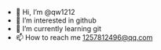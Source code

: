 - 👋 Hi, I’m @qw1212
- 👀 I’m interested in github
- 🌱 I’m currently learning git
- 📫 How to reach me 1257812496@qq.com

<!---
qw1212/qw1212 is a ✨ special ✨ repository because its `README.md` (this file) appears on your GitHub profile.
You can click the Preview link to take a look at your changes.
--->
